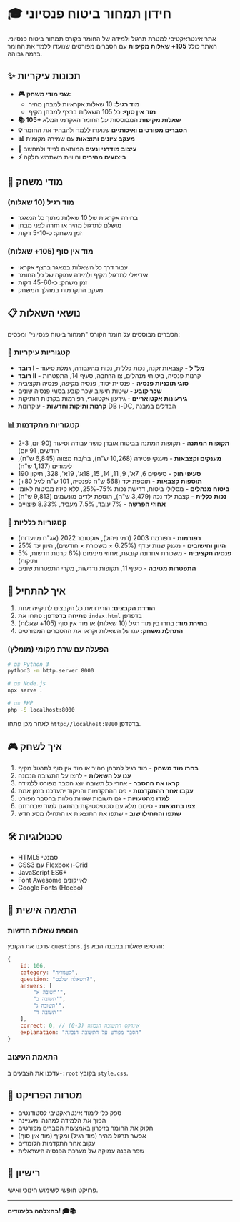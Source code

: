 # 🎓 חידון תמחור ביטוח פנסיוני

אתר אינטראקטיבי למטרת תרגול ולמידה של החומר בקורס תמחור ביטוח פנסיוני. האתר כולל **105+ שאלות מקיפות** עם הסברים מפורטים שנועדו ללמד את החומר ברמה גבוהה.

## ✨ תכונות עיקריות

- **🎮 שני מודי משחק:**
  - **מוד רגיל:** 10 שאלות אקראיות למבחן מהיר
  - **מוד אין סוף:** כל 105 השאלות ברצף למבחן מקיף
- **📚 105+ שאלות מקיפות** המבוססות על החומר האקדמי המלא
- **💡 הסברים מפורטים ואיכותיים** שנועדו ללמד ולהבהיר את החומר
- **📊 מעקב ציונים ותוצאות** עם שמירה מקומית
- **🎨 עיצוב מודרני ונעים** המותאם לנייד ולמחשב
- **⚡ ביצועים מהירים** וחוויית משתמש חלקה

## 🎯 מודי משחק

### מוד רגיל (10 שאלות)
- בחירה אקראית של 10 שאלות מתוך כל המאגר
- מושלם לתרגול מהיר או חזרה לפני מבחן
- זמן משחק: כ-5-10 דקות

### מוד אין סוף (105+ שאלות)
- עבור דרך כל השאלות במאגר ברצף אקראי
- אידיאלי לתרגול מקיף ולמידה עמוקה של כל החומר
- זמן משחק: כ-45-60 דקות
- מעקב התקדמות במהלך המשחק

## 📋 נושאי השאלות

הסברים מבוססים על חומר הקורס "תמחור ביטוח פנסיוני" ומכסים:

### 🎯 קטגוריות עיקריות
- **רובד I - מל"ל** - קצבאות זקנה, נכות כללית, נכות מהעבודה, גמלת סיעוד
- **רובד II** - קרנות פנסיה, ביטוחי מנהלים, צו הרחבה, סעיף 14, התפטרות
- **סוגי תוכניות פנסיה** - פנסיית יסוד, פנסיה מקיפה, פנסיה תקציבית
- **שכר קובע** - שיטות חישוב שכר קובע בסוגי פנסיה שונים
- **גירעונות אקטואריים** - גירעון אקטוארי, רפורמות בקרנות הותיקות
- **קרנות ותיקות וחדשות** - עיקרונות DB ו-DC, הבדלים במבנה

### 📊 קטגוריות מתקדמות
- **תקופות המתנה** - תקופות המתנה בביטוח אובדן כושר עבודה וסיעוד (90 יום, 2-3 חודשים, 91 יום)
- **מענקים וקצבאות** - מענקי פטירה (10,268 ש"ח), בר/בת מצווה (6,845 ש"ח), לימודים (1,137 ש"ח)
- **סעיפי חוק** - סעיפים 6, 7א', 9, 11, 14, 15, 18א', 19א', 328, תיקון 190
- **תוספות קצבאות** - תוספת ילד (568 ש"ח לפנסיה, 101 ש"ח לגיל 80+)
- **ביטוח מנהלים** - מסלולי ביטוח, דרישת נכות 75%-25%, ללא קיזוז מביטוח לאומי
- **נכות כללית** - קצבת ילד נכה (3,479 ש"ח), תוספת ילדים מונשמים (9,813 ש"ח)
- **אחוזי הפרשה** - 7% עובד, 7.5% מעביד, 8.33% פיצויים

### 🔄 קטגוריות כלליות
- **רפורמות** - רפורמת 2003 (דמי ניהול), אוקטובר 2022 (אג"ח מיועדות)
- **היוון וחישובים** - מענק שנות עודף (6.25% × משכורת × חודשים), היוון עד 25%
- **פנסיה תקציבית** - משכורת אחרונה קובעת, אחוזי מינימום (6% קרנות חדשות, 5% ותיקות)
- **התפטרות מטיבה** - סעיף 11, תקופות נדרשות, מקרי התפטרות שונים

## 🚀 איך להתחיל

1. **הורדת הקבצים**: הורידו את כל הקבצים לתיקייה אחת
2. **פתיחה בדפדפן**: פתחו את `index.html` בדפדפן
3. **בחירת מוד**: בחרו בין מוד רגיל (10 שאלות) או מוד אין סוף (105+ שאלות)
4. **התחלת משחק**: ענו על השאלות וקראו את ההסברים המפורטים

### הפעלה עם שרת מקומי (מומלץ)

```bash
# עם Python 3
python3 -m http.server 8000

# עם Node.js
npx serve .

# עם PHP
php -S localhost:8000
```

לאחר מכן פתחו `http://localhost:8000` בדפדפן.

## 🎮 איך לשחק

1. **בחרו מוד משחק** - מוד רגיל למבחן מהיר או מוד אין סוף לתרגול מקיף
2. **ענו על השאלות** - לחצו על התשובה הנכונה
3. **קראו את ההסבר** - אחרי כל תשובה יוצג הסבר מפורט ללמידה
4. **עקבו אחר ההתקדמות** - פס ההתקדמות והניקוד יתעדכנו בזמן אמת
5. **למדו מהטעויות** - גם תשובות שגויות מלוות בהסבר מפורט
6. **צפו בתוצאות** - סיכום מלא עם סטטיסטיקות בהתאם למוד שבחרתם
7. **שתפו והתחילו שוב** - שתפו את התוצאות או התחילו מסע חדש

## 🛠️ טכנולוגיות

- HTML5 סמנטי
- CSS3 עם Flexbox ו-Grid
- JavaScript ES6+
- Font Awesome לאייקונים
- Google Fonts (Heebo)

## 🔧 התאמה אישית

### הוספת שאלות חדשות

עדכנו את הקובץ `questions.js` והוסיפו שאלות במבנה הבא:

```javascript
{
    id: 106,
    category: "קטגוריה",
    question: "השאלה שלכם?",
    answers: [
        "תשובה א'",
        "תשובה ב'",
        "תשובה ג'",
        "תשובה ד'"
    ],
    correct: 0, // אינדקס התשובה הנכונה (0-3)
    explanation: "הסבר מפורט על התשובה הנכונה"
}
```

### התאמת העיצוב

עדכנו את הצבעים ב-`:root` בקובץ `style.css`.

## 🎯 מטרות הפרויקט

- ספק כלי לימוד אינטראקטיבי לסטודנטים
- הפוך את הלמידה למהנה ומעניינה
- חקוק את החומר בזיכרון באמצעות הסברים מפורטים
- אפשר תרגול מהיר (מוד רגיל) ומקיף (מוד אין סוף)
- עקוב אחר התקדמות הלומדים
- שפר הבנה עמוקה של מערכת הפנסיה הישראלית

## 📄 רישיון

פרויקט חופשי לשימוש חינוכי ואישי.

---

**בהצלחה בלימודים! 🎓📚** 